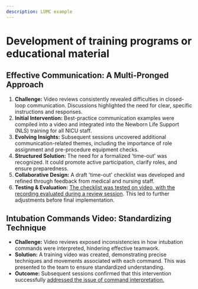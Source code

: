 ```yaml
---
description: LUMC example
---
```


# Development of training programs or educational material

## **Effective Communication: A Multi-Pronged Approach**

1. **Challenge:** Video reviews consistently revealed difficulties in closed-loop communication. Discussions highlighted the need for clear, specific instructions and responses.
2. **Initial Intervention:** Best-practice communication examples were compiled into a video and integrated into the Newborn Life Support (NLS) training for all NICU staff.
3. **Evolving Insights:** Subsequent sessions uncovered additional communication-related themes, including the importance of role assignment and pre-procedure equipment checks.
4. **Structured Solution:** The need for a formalized 'time-out' was recognized. It could promote active participation, clarify roles, and ensure preparedness.
5. **Collaborative Design:** A draft 'time-out' checklist was developed and refined through feedback from medical and nursing staff.
6. **Testing & Evaluation:** [The checklist was tested on video, with the recording evaluated during a review session](https://app.gitbook.com/s/MdMcavmFWyJ3gxr9PXYq/summaries-articles/4.-record-reflect-and-refine). This led to further adjustments before final implementation.

## **Intubation Commands Video: Standardizing Technique**

* **Challenge:** Video reviews exposed inconsistencies in how intubation commands were interpreted, hindering effective teamwork.
* **Solution:** A training video was created, demonstrating precise techniques and movements associated with each command. This was presented to the team to ensure standardized understanding.
* **Outcome:** Subsequent sessions confirmed that this intervention successfully [addressed the issue of command interpretation.](https://app.gitbook.com/s/MdMcavmFWyJ3gxr9PXYq/summaries-articles/4.-record-reflect-and-refine)
